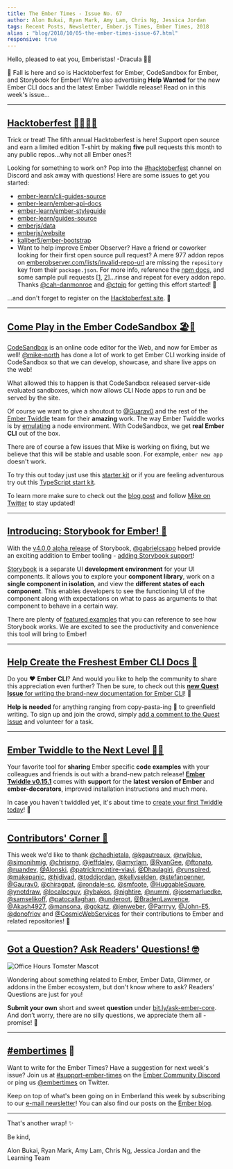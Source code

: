 ```yaml
---
title: The Ember Times - Issue No. 67
author: Alon Bukai, Ryan Mark, Amy Lam, Chris Ng, Jessica Jordan
tags: Recent Posts, Newsletter, Ember.js Times, Ember Times, 2018
alias : "blog/2018/10/05-the-ember-times-issue-67.html"
responsive: true
---
```


Hello, pleased to eat you, Emberistas! -Dracula 🧛‍♂️

🍂 Fall is here and so is Hacktoberfest for Ember, CodeSandbox for Ember, and Storybook for Ember! We're also advertising **Help Wanted** for the new Ember CLI docs and the latest Ember Twiddle release! Read on in this week's issue...

---

## [Hacktoberfest 🎃🍻👨‍💻](https://hacktoberfest.digitalocean.com/)

Trick or treat! The fifth annual Hacktoberfest is here! Support open source and earn a limited edition T-shirt by making **five** pull requests this month to any public repos...why not all Ember ones?!

Looking for something to work on? Pop into the [#hacktoberfest](https://discordapp.com/channels/480462759797063690/496453502298750988) channel on Discord and ask away with questions! Here are some issues to get you started:
* [ember-learn/cli-guides-source](https://github.com/ember-learn/cli-guides-source/issues)
* [ember-learn/ember-api-docs](https://github.com/ember-learn/ember-api-docs/labels/hacktoberfest)
* [ember-learn/ember-styleguide](https://github.com/ember-learn/ember-styleguide/issues?q=is%3Aissue+is%3Aopen+label%3Ahacktoberfest)
* [ember-learn/guides-source](https://github.com/ember-learn/guides-source/issues?q=is%3Aopen+is%3Aissue+label%3Ahacktoberfest)
* [emberjs/data](https://github.com/emberjs/data/labels/Hacktoberfest)
* [emberjs/website](https://github.com/emberjs/website/issues?q=is%3Aissue+is%3Aopen+label%3Ahacktoberfest)
* [kaliber5/ember-bootstrap](https://github.com/kaliber5/ember-bootstrap/labels/Hacktoberfest)
* Want to help improve Ember Observer? Have a friend or coworker looking for their first open source pull request? A mere 977 addon repos on [emberobserver.com/lists/invalid-repo-url](https://emberobserver.com/lists/invalid-repo-url) are missing the `repository` key from their `package.json`. For more info, reference the [npm docs](https://docs.npmjs.com/files/package.json#repository), and some sample pull requests [[1](https://github.com/Addepar/addepar-ember-toolbox/pull/29), [2](https://github.com/Duder-onomy/ember-fetch-jsonp/pull/45)]...rinse and repeat for every addon repo. Thanks [@cah-danmonroe](https://github.com/cah-danmonroe) and [@ctpip](https://github.com/ctcpip) for getting this effort started! 💯

...and don't forget to register on the [Hacktoberfest site](https://hacktoberfest.digitalocean.com/). 👻

---

## [Come Play in the Ember CodeSandbox 🏖️🏰](https://medium.com/@mikenorth/ember-community-meet-codesandbox-10a43076b3fa)

[CodeSandbox](https://codesandbox.io) is an online code editor for the Web, and now for Ember as well! [@mike-north](https://github.com/mike-north) has done a lot of work to get Ember CLI working inside of CodeSandbox so that we can develop, showcase, and share live apps on the web! 

What allowed this to happen is that CodeSandbox released server-side evaluated sandboxes, which now allows CLI Node apps to run and be served by the site. 

Of course we want to give a shoutout to [@Guarav0](https://github.com/Gaurav0) and the rest of the [Ember Twiddle](https://ember-twiddle.com/) team for their **amazing** work. The way Ember Twiddle works is by [emulating](https://github.com/ember-cli/ember-twiddle/blob/ac116eb20d1e6c2152313f865159c443a9e2bd6f/app/services/ember-cli.js#L261-L295) a node environment. With CodeSandbox, we get **real Ember CLI** out of the box.

There are of course a few issues that Mike is working on fixing, but we believe that this will be stable and usable soon. For example, `ember new app` doesn't work.

To try this out today just use this [starter kit](https://codesandbox.io/s/github/mike-north/ember-new-output) or if you are feeling adventurous try out this [TypeScript start kit](https://codesandbox.io/s/github/mike-north/ember-new-output/tree/typescript).

To learn more make sure to check out the [blog post](https://medium.com/@mikenorth/ember-community-meet-codesandbox-10a43076b3fa) and follow [Mike on Twitter](https://twitter.com/michaellnorth/status/1047231228020023296) to stay updated!

---

## [Introducing: Storybook for Ember! 📖](https://github.com/storybooks/storybook/pull/4237)

With the [v4.0.0 alpha release](https://github.com/storybooks/storybook/releases/tag/v4.0.0-alpha.24) of Storybook, [@gabrielcsapo](https://github.com/gabrielcsapo) helped provide an exciting addition to Ember tooling - [adding Storybook support](https://github.com/storybooks/storybook/pull/4237)!

[Storybook](https://github.com/storybooks/storybook) is a separate UI **development environment** for your UI components. It allows you to explore your **component library**, work on a **single component in isolation**, and view the **different states of each component**. This enables developers to see the functioning UI of the component along with expectations on what to pass as arguments to that component to behave in a certain way.

There are plenty of [featured examples](https://storybook.js.org/examples/) that you can reference to see how Storybook works. We are excited to see the productivity and convenience this tool will bring to Ember!

---

## [Help Create the Freshest Ember CLI Docs 🥒](https://github.com/ember-learn/cli-guides-source/issues/3)

Do you ❤️ **Ember CLI**? And would you like to help the community to share this appreciation even further?
Then be sure, to check out this [**new Quest Issue** for writing the brand-new documentation for Ember CLI](https://github.com/ember-learn/cli-guides-source/issues/3)! 💛

**Help is needed** for anything ranging from copy-pasta-ing 🍝 to greenfield writing. To sign up and join the crowd, simply [add a comment to the Quest Issue](https://github.com/ember-learn/cli-guides-source/issues/3) and volunteer for a task.

---

## [Ember Twiddle to the Next Level 🐹🎢](https://ember-twiddle.com/)

Your favorite tool for **sharing** Ember specific **code examples** with your colleagues and friends is out with a brand-new patch release! [**Ember Twiddle v0.15.1**](https://github.com/ember-cli/ember-twiddle/releases/tag/v0.15.1) comes with **support** for the **latest version of Ember** and **ember-decorators**, improved installation instructions and much more.

In case you haven't twiddled yet, it's about time to [create your first Twiddle today](https://ember-twiddle.com/)! 📝

---

## [Contributors' Corner 👏](https://guides.emberjs.com/release/contributing/repositories/)

<p>This week we'd like to thank <a href="https://github.com/chadhietala" target="gh-user">@chadhietala</a>, <a href="https://github.com/kgautreaux" target="gh-user">@kgautreaux</a>, <a href="https://github.com/rwjblue" target="gh-user">@rwjblue</a>, <a href="https://github.com/simonihmig" target="gh-user">@simonihmig</a>, <a href="https://github.com/chrisrng" target="gh-user">@chrisrng</a>, <a href="https://github.com/jeffdaley" target="gh-user">@jeffdaley</a>, <a href="https://github.com/amyrlam" target="gh-user">@amyrlam</a>, <a href="https://github.com/RyanGee" target="gh-user">@RyanGee</a>, <a href="https://github.com/ftonato" target="gh-user">@ftonato</a>, <a href="https://github.com/ruandev" target="gh-user">@ruandev</a>, <a href="https://github.com/Alonski" target="gh-user">@Alonski</a>, <a href="https://github.com/patrickmcintire-viavi" target="gh-user">@patrickmcintire-viavi</a>, <a href="https://github.com/Dhaulagiri" target="gh-user">@Dhaulagiri</a>, <a href="https://github.com/runspired" target="gh-user">@runspired</a>, <a href="https://github.com/makepanic" target="gh-user">@makepanic</a>, <a href="https://github.com/hjdivad" target="gh-user">@hjdivad</a>, <a href="https://github.com/toddjordan" target="gh-user">@toddjordan</a>, <a href="https://github.com/kellyselden" target="gh-user">@kellyselden</a>, <a href="https://github.com/stefanpenner" target="gh-user">@stefanpenner</a>, <a href="https://github.com/Gaurav0" target="gh-user">@Gaurav0</a>, <a href="https://github.com/chiragpat" target="gh-user">@chiragpat</a>, <a href="https://github.com/rondale-sc" target="gh-user">@rondale-sc</a>, <a href="https://github.com/smfoote" target="gh-user">@smfoote</a>, <a href="https://github.com/HuggableSquare" target="gh-user">@HuggableSquare</a>, <a href="https://github.com/ynotdraw" target="gh-user">@ynotdraw</a>, <a href="https://github.com/localpcguy" target="gh-user">@localpcguy</a>, <a href="https://github.com/ybakos" target="gh-user">@ybakos</a>, <a href="https://github.com/nightire" target="gh-user">@nightire</a>, <a href="https://github.com/nummi" target="gh-user">@nummi</a>, <a href="https://github.com/josemarluedke" target="gh-user">@josemarluedke</a>, <a href="https://github.com/samselikoff" target="gh-user">@samselikoff</a>, <a href="https://github.com/patocallaghan" target="gh-user">@patocallaghan</a>, <a href="https://github.com/underoot" target="gh-user">@underoot</a>, <a href="https://github.com/BradenLawrence" target="gh-user">@BradenLawrence</a>, <a href="https://github.com/Akash4927" target="gh-user">@Akash4927</a>, <a href="https://github.com/mansona" target="gh-user">@mansona</a>, <a href="https://github.com/gokatz" target="gh-user">@gokatz</a>, <a href="https://github.com/jenweber" target="gh-user">@jenweber</a>, <a href="https://github.com/Parrryy" target="gh-user">@Parrryy</a>, <a href="https://github.com/John-E5" target="gh-user">@John-E5</a>, <a href="https://github.com/donofriov" target="gh-user">@donofriov</a> and <a href="https://github.com/CosmicWebServices" target="gh-user">@CosmicWebServices</a> for their contributions to Ember and related repositories! 💖</p>

---

## [Got a Question? Ask Readers' Questions! 🤓](https://docs.google.com/forms/d/e/1FAIpQLScqu7Lw_9cIkRtAiXKitgkAo4xX_pV1pdCfMJgIr6Py1V-9Og/viewform)

<div class="blog-row">
  <img class="float-right small transparent padded" alt="Office Hours Tomster Mascot" title="Readers' Questions" src="/images/tomsters/officehours.png" />

  <p>Wondering about something related to Ember, Ember Data, Glimmer, or addons in the Ember ecosystem, but don't know where to ask? Readers’ Questions are just for you!</p>

<p><strong>Submit your own</strong> short and sweet <strong>question</strong> under <a href="https://bit.ly/ask-ember-core" target="rq">bit.ly/ask-ember-core</a>. And don’t worry, there are no silly questions, we appreciate them all - promise! 🤞</p>

</div>

---

## [#embertimes](https://emberjs.com/blog/tags/newsletter.html) 📰

Want to write for the Ember Times? Have a suggestion for next week's issue? Join us at [#support-ember-times](https://discordapp.com/channels/480462759797063690/485450546887786506) on the [Ember Community Discord](https://discordapp.com/invite/zT3asNS) or ping us [@embertimes](https://twitter.com/embertimes) on Twitter.

Keep on top of what's been going on in Emberland this week by subscribing to our [e-mail newsletter](https://the-emberjs-times.ongoodbits.com/)! You can also find our posts on the [Ember blog](https://emberjs.com/blog/tags/newsletter.html).

---


That's another wrap! ✨

Be kind,

Alon Bukai, Ryan Mark, Amy Lam, Chris Ng, Jessica Jordan and the Learning Team
